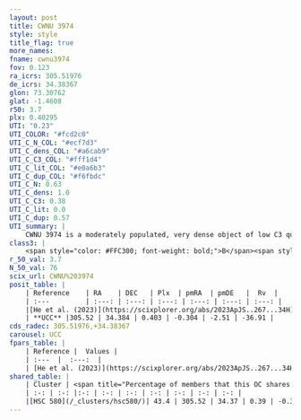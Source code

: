 ```yaml
---
layout: post
title: CWNU 3974
style: style
title_flag: true
more_names: 
fname: cwnu3974
fov: 0.123
ra_icrs: 305.51976
de_icrs: 34.38367
glon: 73.30762
glat: -1.4608
r50: 3.7
plx: 0.40295
UTI: "0.23"
UTI_COLOR: "#fcd2c0"
UTI_C_N_COL: "#ecf7d3"
UTI_C_dens_COL: "#a6cab9"
UTI_C_C3_COL: "#fff1d4"
UTI_C_lit_COL: "#e0a6b3"
UTI_C_dup_COL: "#f6fbdc"
UTI_C_N: 0.63
UTI_C_dens: 1.0
UTI_C_C3: 0.38
UTI_C_lit: 0.0
UTI_C_dup: 0.57
UTI_summary: |
    CWNU 3974 is a moderately populated, very dense object of low C3 quality. It was recently reported in the literature.<br><br>This is likely a unique object, which shares a moderate percentage of members with at least one previously reported entry.
class3: |
    <span style="color: #FFC300; font-weight: bold;">B</span><span style="color: red; font-weight: bold;">C</span>
r_50_val: 3.7
N_50_val: 76
scix_url: CWNU%203974
posit_table: |
    | Reference    | RA    | DEC   | Plx  | pmRA  | pmDE   |  Rv  |
    | :---         | :---: | :---: | :---: | :---: | :---: | :---: |
    |[He et al. (2023)](https://scixplorer.org/abs/2023ApJS..267...34H) | 305.516 | 34.382 | 0.393 | -0.317 | -2.499 | -- |
    | **UCC** |305.52 | 34.384 | 0.403 | -0.304 | -2.51 | -36.91 | 
cds_radec: 305.51976,+34.38367
carousel: UCC
fpars_table: |
    | Reference |  Values |
    | :---  |  :---:  |
    | [He et al. (2023)](https://scixplorer.org/abs/2023ApJS..267...34H) | `A0=5.05, m-M=11.7, logA=8.8` |
shared_table: |
    | Cluster | <span title="Percentage of members that this OC shares with the ones listed">%</span>   | RA   | DEC   | Plx   | pmRA  | pmDE  | Rv | UTI |
    | :-: | :-: |:-: | :-: | :-: | :-: | :-: | :-: | :-: |
    |[HSC 580](/_clusters/hsc580/)| 43.4 | 305.52 | 34.37 | 0.39 | -0.32 | -2.52 | -36.91 |0.5 |
---
```

